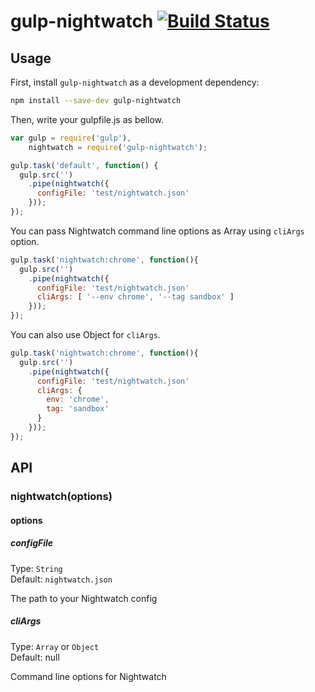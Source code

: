 # gulp-nightwatch [![Build Status](https://travis-ci.org/tatsuyafw/gulp-nightwatch.svg?branch=master)](https://travis-ci.org/tatsuyafw/gulp-nightwatch)

## Usage

First, install `gulp-nightwatch` as a development dependency:

```sh
npm install --save-dev gulp-nightwatch
```

Then, write your gulpfile.js as bellow.

```javascript
var gulp = require('gulp'),
    nightwatch = require('gulp-nightwatch');

gulp.task('default', function() {
  gulp.src('')
    .pipe(nightwatch({
      configFile: 'test/nightwatch.json'
    }));
});
```

You can pass Nightwatch command line options as Array using `cliArgs` option.

```javascript
gulp.task('nightwatch:chrome', function(){
  gulp.src('')
    .pipe(nightwatch({
      configFile: 'test/nightwatch.json'
      cliArgs: [ '--env chrome', '--tag sandbox' ]
    }));
});
```

You can also use Object for `cliArgs`.

```javascript
gulp.task('nightwatch:chrome', function(){
  gulp.src('')
    .pipe(nightwatch({
      configFile: 'test/nightwatch.json'
      cliArgs: {
        env: 'chrome',
        tag: 'sandbox'
      }
    }));
});
```

## API

### nightwatch(options)

#### options

##### configFile

Type: `String`  
Default: `nightwatch.json`

The path to your Nightwatch config

##### cliArgs

Type: `Array` or `Object`  
Default: null

Command line options for Nightwatch
